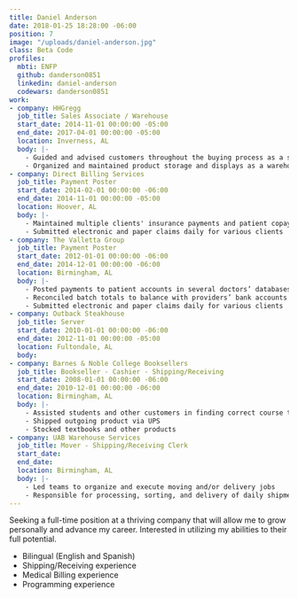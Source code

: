 ```yaml
---
title: Daniel Anderson
date: 2018-01-25 18:28:00 -06:00
position: 7
image: "/uploads/daniel-anderson.jpg"
class: Beta Code
profiles:
  mbti: ENFP
  github: danderson0851
  linkedin: daniel-anderson
  codewars: danderson0851
work:
- company: HHGregg
  job_title: Sales Associate / Warehouse
  start_date: 2014-11-01 00:00:00 -05:00
  end_date: 2017-04-01 00:00:00 -05:00
  location: Inverness, AL
  body: |-
    - Guided and advised customers throughout the buying process as a salesman
    - Organized and maintained product storage and displays as a warehouse professional
- company: Direct Billing Services
  job_title: Payment Poster
  start_date: 2014-02-01 00:00:00 -06:00
  end_date: 2014-11-01 00:00:00 -05:00
  location: Hoover, AL
  body: |-
    - Maintained multiple clients' insurance payments and patient copays
    - Submitted electronic and paper claims daily for various clients
- company: The Valletta Group
  job_title: Payment Poster
  start_date: 2012-01-01 00:00:00 -06:00
  end_date: 2014-12-01 00:00:00 -06:00
  location: Birmingham, AL
  body: |-
    - Posted payments to patient accounts in several doctors’ databases across multiple medical billing software platforms
    - Reconciled batch totals to balance with providers’ bank accounts
    - Submitted electronic and paper claims daily for various clients
- company: Outback Steakhouse
  job_title: Server
  start_date: 2010-01-01 00:00:00 -06:00
  end_date: 2012-11-01 00:00:00 -05:00
  location: Fultondale, AL
  body: 
- company: Barnes & Noble College Booksellers
  job_title: Bookseller - Cashier - Shipping/Receiving
  start_date: 2008-01-01 00:00:00 -06:00
  end_date: 2010-12-01 00:00:00 -06:00
  location: Birmingham, AL
  body: |-
    - Assisted students and other customers in finding correct course textbooks
    - Shipped outgoing product via UPS
    - Stocked textbooks and other products
- company: UAB Warehouse Services
  job_title: Mover - Shipping/Receiving Clerk
  start_date: 
  end_date: 
  location: Birmingham, AL
  body: |-
    - Led teams to organize and execute moving and/or delivery jobs
    - Responsible for processing, sorting, and delivery of daily shipments to various UAB offices, both on and off campus
---
```


Seeking a full-time position at a thriving company that will allow me to grow personally and advance my career.  Interested in utilizing my abilities to their full potential.  

- Bilingual (English and Spanish)
- Shipping/Receiving experience
- Medical Billing experience
- Programming experience